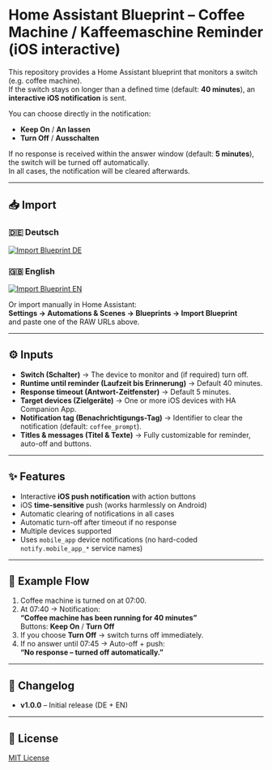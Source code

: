 # Home Assistant Blueprint – Coffee Machine / Kaffeemaschine Reminder (iOS interactive)

This repository provides a Home Assistant blueprint that monitors a switch (e.g. coffee machine).  
If the switch stays on longer than a defined time (default: **40 minutes**), an **interactive iOS notification** is sent.  

You can choose directly in the notification:  
- **Keep On** / **An lassen**  
- **Turn Off** / **Ausschalten**  

If no response is received within the answer window (default: **5 minutes**), the switch will be turned off automatically.  
In all cases, the notification will be cleared afterwards.

---

## 📥 Import

### 🇩🇪 Deutsch
[![Import Blueprint DE](https://my.home-assistant.io/badges/blueprint_import.svg)](https://my.home-assistant.io/redirect/blueprint_import/?blueprint_url=https%3A%2F%2Fraw.githubusercontent.com%2FManeridiet%2Fhome-assistant-blueprints%2Fmaster%2Fblueprints%2Fautomation%2FManeridiet%2Fcoffee_prompt_ios_de.yaml)

### 🇬🇧 English
[![Import Blueprint EN](https://my.home-assistant.io/badges/blueprint_import.svg)](https://my.home-assistant.io/redirect/blueprint_import/?blueprint_url=https%3A%2F%2Fraw.githubusercontent.com%2FManeridiet%2Fhome-assistant-blueprints%2Fmaster%2Fblueprints%2Fautomation%2FManeridiet%2Fcoffee_prompt_ios_en.yaml)

Or import manually in Home Assistant:  
**Settings → Automations & Scenes → Blueprints → Import Blueprint**  
and paste one of the RAW URLs above.

---

## ⚙️ Inputs

- **Switch (Schalter)** → The device to monitor and (if required) turn off.  
- **Runtime until reminder (Laufzeit bis Erinnerung)** → Default 40 minutes.  
- **Response timeout (Antwort-Zeitfenster)** → Default 5 minutes.  
- **Target devices (Zielgeräte)** → One or more iOS devices with HA Companion App.  
- **Notification tag (Benachrichtigungs-Tag)** → Identifier to clear the notification (default: `coffee_prompt`).  
- **Titles & messages (Titel & Texte)** → Fully customizable for reminder, auto-off and buttons.  

---

## ✨ Features

- Interactive **iOS push notification** with action buttons  
- iOS **time-sensitive** push (works harmlessly on Android)  
- Automatic clearing of notifications in all cases  
- Automatic turn-off after timeout if no response  
- Multiple devices supported  
- Uses `mobile_app` device notifications (no hard-coded `notify.mobile_app_*` service names)  

---

## 📝 Example Flow

1. Coffee machine is turned on at 07:00.  
2. At 07:40 → Notification:  
   **“Coffee machine has been running for 40 minutes”**  
   Buttons: **Keep On** / **Turn Off**  
3. If you choose **Turn Off** → switch turns off immediately.  
4. If no answer until 07:45 → Auto-off + push:  
   **“No response – turned off automatically.”**

---

## 📌 Changelog

- **v1.0.0** – Initial release (DE + EN)

---

## 📖 License

[MIT License](./LICENSE)
